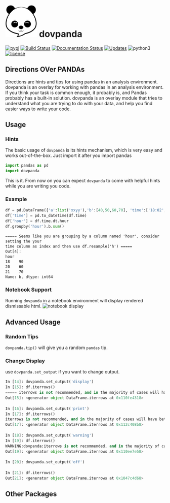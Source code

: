 <h1><img src="img/logo.png" alt="logo" width="100"> dovpanda </h1>


[![pypi](https://img.shields.io/pypi/v/dovpanda.svg)](https://pypi.python.org/pypi/dovpanda)
[![Build Status](https://travis-ci.org/dovpanda-dev/dovpanda.svg?branch=master)](https://travis-ci.org/dovpanda-dev/dovpanda)
[![Documentation Status](https://readthedocs.org/projects/dovpanda/badge/?version=latest)](https://dovpanda.readthedocs.io/en/latest/?badge=latest)
[![Updates](https://pyup.io/repos/github/dovpanda-dev/dovpanda/shield.svg)](https://pyup.io/repos/github/dovpanda-dev/dovpanda/)
![python3](https://pyup.io/repos/github/dovpanda-dev/dovpanda/python-3-shield.svg?t=1572213773477)
[![license](https://img.shields.io/pypi/l/pandas.svg)](https://github.com/dovpanda-dev/dovpanda/blob/master/LICENS)


## Directions OVer PANDAs

Directions are hints and tips for using pandas in an analysis environment.
dovpanda is an overlay for working with pandas in an analysis environment.    
If you think your task is common enough, it probably is, and Pandas probably has a built-in solution.
dovpanda is an overlay module that tries to understand what you are trying to do with your data, and help you
find easier ways to write your code.

## Usage

### Hints
The basic usage of `dovpanda` is its hints mechanism, which is very easy and works out-of-the-box.
Just import it after you import pandas

```python
import pandas as pd
import dovpanda
```     
This is it. From now on you can expect `dovpanda` to come with helpful hints while you are writing you code.

### Example
```python
df = pd.DataFrame({'a':list('xxyy'),'b':[40,50,60,70], 'time':['18:02','18:45','20:12','21:50']})
df['time'] = pd.to_datetime(df.time)
df['hour'] = df.time.dt.hour
df.groupby('hour').b.sum()
```
```
===== Seems like you are grouping by a column named 'hour', consider setting the your
time column as index and then use df.resample('h') =====
Out[4]:
hour
18    90
20    60
21    70
Name: b, dtype: int64
```

### Notebook Support
Running `dovpanda` in a notebook environment will display rendered dismissable html.
<img width="800" alt="notebook display" src="https://user-images.githubusercontent.com/7852981/67240707-aee52e80-f45a-11e9-9f6b-8dca0b9af3d5.png">

## Advanced Usage
### Random Tips
`dovpanda.tip()` will give you a random `pandas` tip.

### Change Display
use `dovpanda.set_output` if you want to change output.

```python
In [14]: dovpanda.set_output('display')
In [15]: df.iterrows()
===== iterrows is not recommended, and in the majority of cases will have better alternatives =====
Out[15]: <generator object DataFrame.iterrows at 0x110fe4318>

In [16]: dovpanda.set_output('print')
In [17]: df.iterrows()
iterrows is not recommended, and in the majority of cases will have better alternatives
Out[17]: <generator object DataFrame.iterrows at 0x112c408b8>

In [18]: dovpanda.set_output('warning')
In [19]: df.iterrows()
WARNING:dovpanda:iterrows is not recommended, and in the majority of cases will have better alternatives
Out[19]: <generator object DataFrame.iterrows at 0x110ee7e58>

In [20]: dovpanda.set_output('off')

In [21]: df.iterrows()
Out[21]: <generator object DataFrame.iterrows at 0x1047c4d68>
```
 
## Other Packages 




